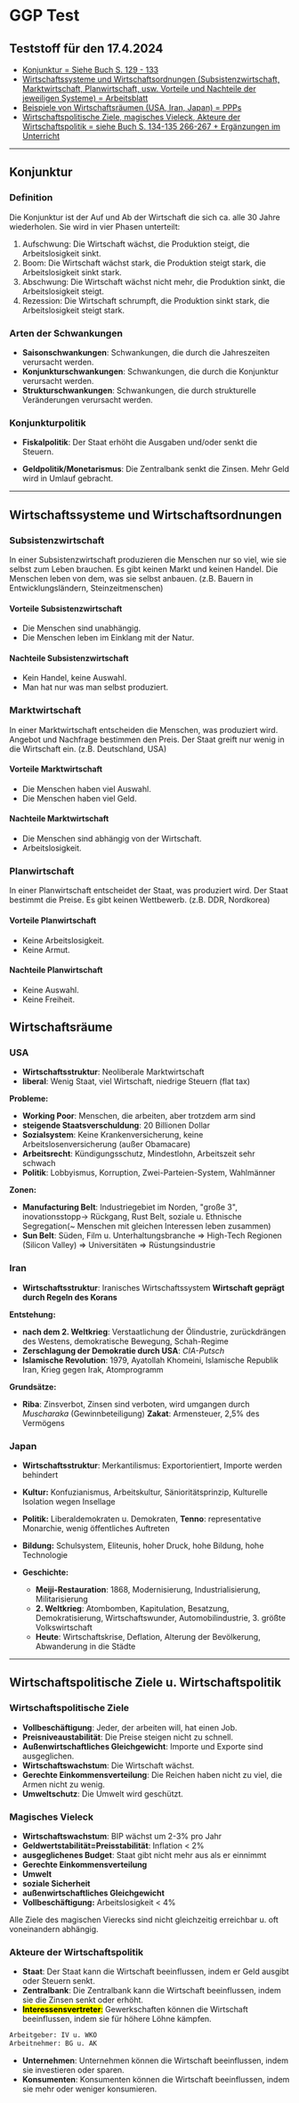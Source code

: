# GGP Test

## Teststoff für den 17.4.2024

+ [Konjunktur = Siehe Buch S. 129 - 133](#konjunktur)
+ [Wirtschaftssysteme und Wirtschaftsordnungen (Subsistenzwirtschaft, Marktwirtschaft, Planwirtschaft, usw. Vorteile und Nachteile der jeweiligen Systeme) = Arbeitsblatt](#wirtschaftssysteme-und-wirtschaftsordnungen)
+ [Beispiele von Wirtschaftsräumen (USA, Iran, Japan) = PPPs](#wirtschaftsräume)
+ [Wirtschaftspolitische Ziele, magisches Vieleck, Akteure der Wirtschaftspolitik = siehe Buch S. 134-135 266-267 + Ergänzungen im Unterricht](#wirtschaftspolitische-ziele-u-wirtschaftspolitik)

---

## Konjunktur

### Definition

Die Konjunktur ist der Auf und Ab der Wirtschaft die sich ca. alle 30 Jahre wiederholen. Sie wird in vier Phasen unterteilt:

1. Aufschwung: Die Wirtschaft wächst, die Produktion steigt, die Arbeitslosigkeit sinkt.
2. Boom: Die Wirtschaft wächst stark, die Produktion steigt stark, die Arbeitslosigkeit sinkt stark.
3. Abschwung: Die Wirtschaft wächst nicht mehr, die Produktion sinkt, die Arbeitslosigkeit steigt.
4. Rezession: Die Wirtschaft schrumpft, die Produktion sinkt stark, die Arbeitslosigkeit steigt stark.

### Arten der Schwankungen

+ **Saisonschwankungen**: Schwankungen, die durch die Jahreszeiten verursacht werden.
+ **Konjunkturschwankungen**: Schwankungen, die durch die Konjunktur verursacht werden.
+ **Strukturschwankungen**: Schwankungen, die durch strukturelle Veränderungen verursacht werden.

### Konjunkturpolitik

+ **Fiskalpolitik**: Der Staat erhöht die Ausgaben und/oder senkt die Steuern.

+ **Geldpolitik/Monetarismus**: Die Zentralbank senkt die Zinsen. Mehr Geld wird in Umlauf gebracht.

---

## Wirtschaftssysteme und Wirtschaftsordnungen

### Subsistenzwirtschaft

In einer Subsistenzwirtschaft produzieren die Menschen nur so viel, wie sie selbst zum Leben brauchen. Es gibt keinen Markt und keinen Handel. Die Menschen leben von dem, was sie selbst anbauen. (z.B. Bauern in Entwicklungsländern, Steinzeitmenschen)

#### Vorteile Subsistenzwirtschaft

+ Die Menschen sind unabhängig.
+ Die Menschen leben im Einklang mit der Natur.

#### Nachteile Subsistenzwirtschaft

+ Kein Handel, keine Auswahl.
+ Man hat nur was man selbst produziert.

### Marktwirtschaft

In einer Marktwirtschaft entscheiden die Menschen, was produziert wird. Angebot und Nachfrage bestimmen den Preis. Der Staat greift nur wenig in die Wirtschaft ein. (z.B. Deutschland, USA)

#### Vorteile Marktwirtschaft

+ Die Menschen haben viel Auswahl.
+ Die Menschen haben viel Geld.

#### Nachteile Marktwirtschaft

+ Die Menschen sind abhängig von der Wirtschaft.
+ Arbeitslosigkeit.

### Planwirtschaft

In einer Planwirtschaft entscheidet der Staat, was produziert wird. Der Staat bestimmt die Preise. Es gibt keinen Wettbewerb. (z.B. DDR, Nordkorea)

#### Vorteile Planwirtschaft

+ Keine Arbeitslosigkeit.
+ Keine Armut.

#### Nachteile Planwirtschaft

+ Keine Auswahl.
+ Keine Freiheit.

## Wirtschaftsräume

### USA

+ **Wirtschaftsstruktur**: Neoliberale Marktwirtschaft
+ **liberal**: Wenig Staat, viel Wirtschaft, niedrige Steuern (flat tax)

**Probleme:**

+ **Working Poor**: Menschen, die arbeiten, aber trotzdem arm sind
+ **steigende Staatsverschuldung**: 20 Billionen Dollar
+ **Sozialsystem**: Keine Krankenversicherung, keine Arbeitslosenversicherung (außer Obamacare)
+ **Arbeitsrecht**: Kündigungsschutz, Mindestlohn, Arbeitszeit sehr schwach
+ **Politik**: Lobbyismus, Korruption, Zwei-Parteien-System, Wahlmänner

**Zonen:**

+ **Manufacturing Belt**: Industriegebiet im Norden, "große 3", inovationsstopp-> Rückgang, Rust Belt, soziale u. Ethnische Segregation(~ Menschen mit gleichen Interessen leben zusammen)
+ **Sun Belt**: Süden, Film u. Unterhaltungsbranche => High-Tech Regionen (Silicon Valley) => Universitäten => Rüstungsindustrie

### Iran

+ **Wirtschaftsstruktur**: Iranisches Wirtschaftssystem
**Wirtschaft geprägt durch Regeln des Korans**

**Entstehung:**

+ **nach dem 2. Weltkrieg**: Verstaatlichung der Ölindustrie, zurückdrängen des Westens, demokratische Bewegung, Schah-Regime
+ **Zerschlagung der Demokratie durch USA**: *CIA-Putsch*
+ **Islamische Revolution**: 1979, Ayatollah Khomeini, Islamische Republik Iran, Krieg gegen Irak, Atomprogramm

**Grundsätze:**

+ **Riba**: Zinsverbot, Zinsen sind verboten, wird umgangen durch *Muscharaka* (Gewinnbeteiligung)
**Zakat**: Armensteuer, 2,5% des Vermögens

### Japan

+ **Wirtschaftsstruktur**: Merkantilismus: Exportorientiert, Importe werden behindert

+ **Kultur:** Konfuzianismus, Arbeitskultur, Sänioritätsprinzip, Kulturelle Isolation wegen Insellage

+ **Politik:** Liberaldemokraten u. Demokraten, **Tenno**: representative Monarchie, wenig öffentliches Auftreten

+ **Bildung:** Schulsystem, Eliteunis, hoher Druck, hohe Bildung, hohe Technologie

+ **Geschichte:**
  + **Meiji-Restauration**: 1868, Modernisierung, Industrialisierung, Militarisierung
  + **2. Weltkrieg**: Atombomben, Kapitulation, Besatzung, Demokratisierung, Wirtschaftswunder, Automobilindustrie, 3. größte Volkswirtschaft
  + **Heute**: Wirtschaftskrise, Deflation, Alterung der Bevölkerung, Abwanderung in die Städte

---

## Wirtschaftspolitische Ziele u. Wirtschaftspolitik

### Wirtschaftspolitische Ziele

+ **Vollbeschäftigung**: Jeder, der arbeiten will, hat einen Job.
+ **Preisniveaustabilität**: Die Preise steigen nicht zu schnell.
+ **Außenwirtschaftliches Gleichgewicht**: Importe und Exporte sind ausgeglichen.
+ **Wirtschaftswachstum**: Die Wirtschaft wächst.
+ **Gerechte Einkommensverteilung**: Die Reichen haben nicht zu viel, die Armen nicht zu wenig.
+ **Umweltschutz**: Die Umwelt wird geschützt.

### Magisches Vieleck

+ **Wirtschaftswachstum**: BIP wächst um 2-3% pro Jahr
+ **Geldwertstabilität=Preisstabilität**: Inflation < 2%
+ **ausgeglichenes Budget**: Staat gibt nicht mehr aus als er einnimmt
+ **Gerechte Einkommensverteilung**
+ **Umwelt**
+ **soziale Sicherheit**
+ **außenwirtschaftliches Gleichgewicht**
+ **Vollbeschäftigung:** Arbeitslosigkeit < 4%

Alle Ziele des magischen Vierecks sind nicht gleichzeitig erreichbar u. oft voneinandern abhängig.

### Akteure der Wirtschaftspolitik

+ **Staat**: Der Staat kann die Wirtschaft beeinflussen, indem er Geld ausgibt oder Steuern senkt.
+ **Zentralbank**: Die Zentralbank kann die Wirtschaft beeinflussen, indem sie die Zinsen senkt oder erhöht.
+ <mark>**Interessensvertreter**:</mark> Gewerkschaften können die Wirtschaft beeinflussen, indem sie für höhere Löhne kämpfen.
```diff
Arbeitgeber: IV u. WKÖ
Arbeitnehmer: BG u. AK
```

+ **Unternehmen**: Unternehmen können die Wirtschaft beeinflussen, indem sie investieren oder sparen.
+ **Konsumenten**: Konsumenten können die Wirtschaft beeinflussen, indem sie mehr oder weniger konsumieren.
